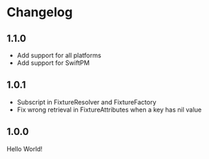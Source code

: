 # Changelog

## 1.1.0
- Add support for all platforms
- Add support for SwiftPM

## 1.0.1
- Subscript in FixtureResolver and FixtureFactory
- Fix wrong retrieval in FixtureAttributes when a key has nil value

## 1.0.0
Hello World!
